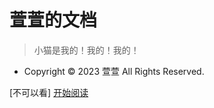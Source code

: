 <!-- _coverpage.md -->

# 萱萱的文档
> 小猫是我的！我的！我的！

- Copyright © 2023 萱萱 All Rights Reserved.

[不可以看]
[开始阅读](README.md)